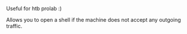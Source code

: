 Useful for htb prolab :)
 
 Allows you to open a shell if the machine does not accept any outgoing traffic.
